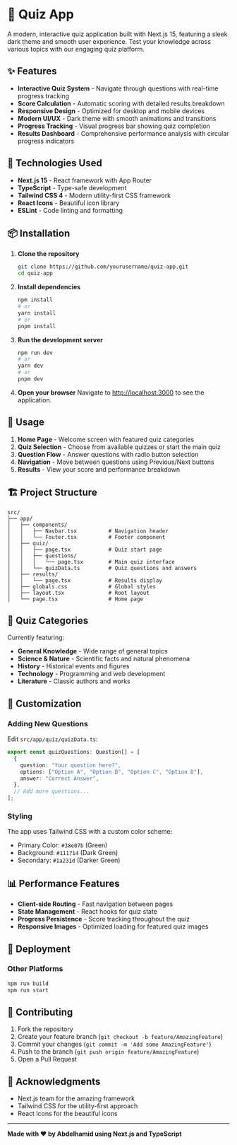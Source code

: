 # 🧠 Quiz App

A modern, interactive quiz application built with Next.js 15, featuring a sleek dark theme and smooth user experience. Test your knowledge across various topics with our engaging quiz platform.

## ✨ Features

- **Interactive Quiz System** - Navigate through questions with real-time progress tracking
- **Score Calculation** - Automatic scoring with detailed results breakdown
- **Responsive Design** - Optimized for desktop and mobile devices
- **Modern UI/UX** - Dark theme with smooth animations and transitions
- **Progress Tracking** - Visual progress bar showing quiz completion
- **Results Dashboard** - Comprehensive performance analysis with circular progress indicators

## 🚀 Technologies Used

- **Next.js 15** - React framework with App Router
- **TypeScript** - Type-safe development
- **Tailwind CSS 4** - Modern utility-first CSS framework
- **React Icons** - Beautiful icon library
- **ESLint** - Code linting and formatting

## 📦 Installation

1. **Clone the repository**
   ```bash
   git clone https://github.com/yourusername/quiz-app.git
   cd quiz-app
   ```

2. **Install dependencies**
   ```bash
   npm install
   # or
   yarn install
   # or
   pnpm install
   ```

3. **Run the development server**
   ```bash
   npm run dev
   # or
   yarn dev
   # or
   pnpm dev
   ```

4. **Open your browser**
   Navigate to [http://localhost:3000](http://localhost:3000) to see the application.

## 📱 Usage

1. **Home Page** - Welcome screen with featured quiz categories
2. **Quiz Selection** - Choose from available quizzes or start the main quiz
3. **Question Flow** - Answer questions with radio button selection
4. **Navigation** - Move between questions using Previous/Next buttons
5. **Results** - View your score and performance breakdown

## 🏗️ Project Structure

```
src/
├── app/
│   ├── components/
│   │   ├── Navbar.tsx          # Navigation header
│   │   └── Fouter.tsx          # Footer component
│   ├── quiz/
│   │   ├── page.tsx            # Quiz start page
│   │   ├── questions/
│   │   │   └── page.tsx        # Main quiz interface
│   │   └── quizData.ts         # Quiz questions and answers
│   ├── results/
│   │   └── page.tsx            # Results display
│   ├── globals.css             # Global styles
│   ├── layout.tsx              # Root layout
│   └── page.tsx                # Home page
```

## 🎯 Quiz Categories

Currently featuring:
- **General Knowledge** - Wide range of general topics
- **Science & Nature** - Scientific facts and natural phenomena
- **History** - Historical events and figures
- **Technology** - Programming and web development
- **Literature** - Classic authors and works

## 🔧 Customization

### Adding New Questions

Edit `src/app/quiz/quizData.ts`:

```typescript
export const quizQuestions: Question[] = [
  {
    question: "Your question here?",
    options: ["Option A", "Option B", "Option C", "Option D"],
    answer: "Correct Answer",
  },
  // Add more questions...
];
```

### Styling

The app uses Tailwind CSS with a custom color scheme:
- Primary Color: `#38e07b` (Green)
- Background: `#111714` (Dark Green)
- Secondary: `#1a231d` (Darker Green)

## 📊 Performance Features

- **Client-side Routing** - Fast navigation between pages
- **State Management** - React hooks for quiz state
- **Progress Persistence** - Score tracking throughout the quiz
- **Responsive Images** - Optimized loading for featured quiz images

## 🚀 Deployment

### Other Platforms
```bash
npm run build
npm run start
```

## 🤝 Contributing

1. Fork the repository
2. Create your feature branch (`git checkout -b feature/AmazingFeature`)
3. Commit your changes (`git commit -m 'Add some AmazingFeature'`)
4. Push to the branch (`git push origin feature/AmazingFeature`)
5. Open a Pull Request

## 🙏 Acknowledgments

- Next.js team for the amazing framework
- Tailwind CSS for the utility-first approach
- React Icons for the beautiful icons

---

**Made with ❤️ by Abdelhamid using Next.js and TypeScript**
 
 
